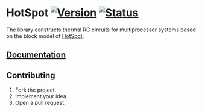 # HotSpot [![Version][version-img]][version-url] [![Status][status-img]][status-url]

The library constructs thermal RC circuits for multiprocessor systems based on
the block model of [HotSpot][1].

## [Documentation][docs]

## Contributing

1. Fork the project.
2. Implement your idea.
3. Open a pull request.

[1]: http://lava.cs.virginia.edu/HotSpot/

[version-img]: https://img.shields.io/crates/v/hotspot.svg
[version-url]: https://crates.io/crates/hotspot
[status-img]: https://travis-ci.org/markov-chain/hotspot.svg?branch=master
[status-url]: https://travis-ci.org/markov-chain/hotspot
[docs]: https://markov-chain.github.io/hotspot
